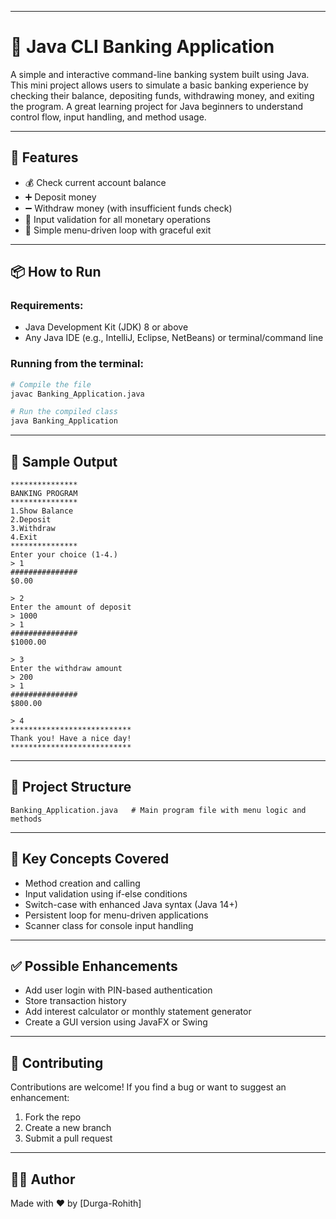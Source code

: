 
---

# 🏦 Java CLI Banking Application

A simple and interactive command-line banking system built using Java. This mini project allows users to simulate a basic banking experience by checking their balance, depositing funds, withdrawing money, and exiting the program. A great learning project for Java beginners to understand control flow, input handling, and method usage.

---

## 🚀 Features

* 💰 Check current account balance
* ➕ Deposit money
* ➖ Withdraw money (with insufficient funds check)
* 🧠 Input validation for all monetary operations
* 🔄 Simple menu-driven loop with graceful exit

---

## 📦 How to Run

### Requirements:

* Java Development Kit (JDK) 8 or above
* Any Java IDE (e.g., IntelliJ, Eclipse, NetBeans) or terminal/command line

### Running from the terminal:

```bash
# Compile the file
javac Banking_Application.java

# Run the compiled class
java Banking_Application
```

---

## 📸 Sample Output

```plaintext
***************
BANKING PROGRAM
***************
1.Show Balance
2.Deposit
3.Withdraw
4.Exit
***************
Enter your choice (1-4.)
> 1
###############
$0.00

> 2
Enter the amount of deposit
> 1000
> 1
###############
$1000.00

> 3
Enter the withdraw amount
> 200
> 1
###############
$800.00

> 4
***************************
Thank you! Have a nice day!
***************************
```

---

## 📁 Project Structure

```
Banking_Application.java   # Main program file with menu logic and methods
```

---

## 🧠 Key Concepts Covered

* Method creation and calling
* Input validation using if-else conditions
* Switch-case with enhanced Java syntax (Java 14+)
* Persistent loop for menu-driven applications
* Scanner class for console input handling

---

## ✅ Possible Enhancements

* Add user login with PIN-based authentication
* Store transaction history
* Add interest calculator or monthly statement generator
* Create a GUI version using JavaFX or Swing

---

## 🤝 Contributing

Contributions are welcome! If you find a bug or want to suggest an enhancement:

1. Fork the repo
2. Create a new branch
3. Submit a pull request

---

## 🙋‍♂️ Author
Made with ❤️ by [Durga-Rohith]
